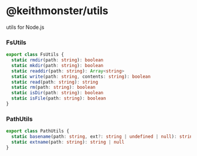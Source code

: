 # @keithmonster/utils

utils for Node.js


### FsUtils
```ts
export class FsUtils {
  static rmdir(path: string): boolean
  static mkdir(path: string): boolean
  static readdir(path: string): Array<string>
  static write(path: string, contents: string): boolean
  static read(path: string): string
  static rm(path: string): boolean
  static isDir(path: string): boolean
  static isFile(path: string): boolean
}
```

### PathUtils
```ts
export class PathUtils {
  static basename(path: string, ext?: string | undefined | null): string
  static extname(path: string): string | null
}
```
